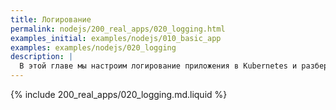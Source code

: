 ```yaml
---
title: Логирование
permalink: nodejs/200_real_apps/020_logging.html
examples_initial: examples/nodejs/010_basic_app
examples: examples/nodejs/020_logging
description: |
  В этой главе мы настроим логирование приложения в Kubernetes и разберём его особенности, а также сделаем структурированный формат логов для последующего парсинга системами сбора и анализа логов.
---
```


{% include 200_real_apps/020_logging.md.liquid %}
